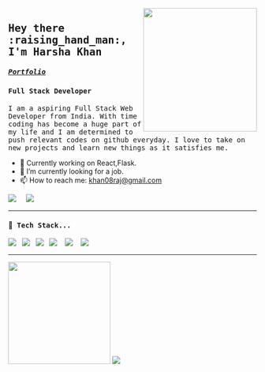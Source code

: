
<img src ="https://media.giphy.com/media/M9gbBd9nbDrOTu1Mqx/giphy.gif" align="right" width="230" height="250" />
<h2><samp><strong>Hey there :raising_hand_man:,	I'm Harsha Khan </strong></samp></h2> 
<h5 ><samp><a href="http://portfolio">Portfolio</a></samp></h5>
<h4 ><samp>Full Stack Developer</samp></h4>
<p ><samp>
I am a aspiring Full Stack Web Developer from India. With time coding has become a huge part of my life and I am determined to push relevant codes on github everyday. I love to take on new projects and learn new things as it satisfies me.
</samp></p>

- 🔭 Currently working on React,Flask.
- 🌱 I’m currently looking for a job.
- 📫 How to reach me: khan08raj@gmail.com

<p>
 <a href="https://www.hackerrank.com/harshakhan08"><img src="https://img.shields.io/badge/hackerrank-%23339933.svg?&style=for-the-badge&logo=hackerrank&logoColor=white" /></a>&nbsp;&nbsp;&nbsp;&nbsp;
  <a href="https://www.linkedin.com/in/harsha-khan-1a448218a/"><img src="https://img.shields.io/badge/linkedin-%230077B5.svg?&style=for-the-badge&logo=linkedin&logoColor=white" /></a>&nbsp;&nbsp;&nbsp;&nbsp;
</p>
 <hr>
<h4> 🔭<samp> Tech Stack...</samp></h4>
<p >
 <img src="https://img.shields.io/badge/html5%20-%23e34f26.svg?&style=for-the-badge&logo=html5&logoColor=white" />&nbsp;&nbsp;
 <img src="https://img.shields.io/badge/css3%20-%231572B6.svg?&style=for-the-badge&logo=css3&logoColor=white" />&nbsp;&nbsp;
 <img src="https://img.shields.io/badge/javascript%20-%23F7DF1.svg?&style=for-the-badge&logo=javascript&logoColor=white" />&nbsp;&nbsp;
 <img src="https://img.shields.io/badge/react%20-%2361DAFB.svg?&style=for-the-badge&logo=react&logoColor=white" />&nbsp;&nbsp;&nbsp;
 <img src="https://img.shields.io/badge/react%20redux%20-%23c21325.svg?&style=for-the-badge&logo=redux&logoColor=white" />&nbsp;&nbsp;&nbsp;
 <img src="https://img.shields.io/badge/mysql%20-%23db7023.svg?&style=for-the-badge&logo=mysql&logoColor=white" />&nbsp;&nbsp;&nbsp;

</p>
<hr>


<p align='left'>
  <img src="https://github-readme-stats.vercel.app/api?username=Gunjan6788&theme=tokyonight&show_icons=true&count_private=true" height="207px" />
  <img src="https://github-readme-stats.vercel.app/api/top-langs/?username=Gunjan6788&theme=tokyonight"/>
</P>
